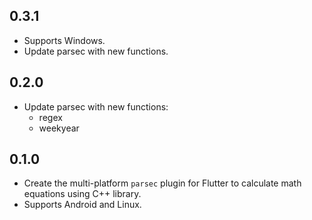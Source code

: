 ## 0.3.1

- Supports Windows.
- Update parsec with new functions.

## 0.2.0

- Update parsec with new functions:
  - regex
  - weekyear

## 0.1.0

- Create the multi-platform `parsec` plugin for Flutter to calculate math equations using C++ library.
- Supports Android and Linux.
